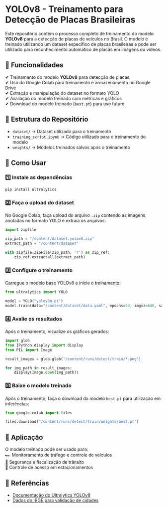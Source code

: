 # YOLOv8 - Treinamento para Detecção de Placas Brasileiras

Este repositório contém o processo completo de treinamento do modelo **YOLOv8** para a detecção de placas de veículos no Brasil. O modelo é treinado utilizando um dataset específico de placas brasileiras e pode ser utilizado para reconhecimento automático de placas em imagens ou vídeos.

## 📌 Funcionalidades
✔ Treinamento do modelo **YOLOv8** para detecção de placas  
✔ Uso do Google Colab para treinamento e armazenamento no Google Drive  
✔ Extração e manipulação do dataset no formato YOLO  
✔ Avaliação do modelo treinado com métricas e gráficos  
✔ Download do modelo treinado (`best.pt`) para uso futuro  

## 📂 Estrutura do Repositório
- `dataset/` → Dataset utilizado para o treinamento  
- `training_script.ipynb` → Código utilizado para o treinamento do modelo  
- `weights/` → Modelos treinados salvos após o treinamento  

## 🌟 Como Usar
### 1️⃣ Instale as dependências
```bash
pip install ultralytics
```
### 2️⃣ Faça o upload do dataset
No Google Colab, faça upload do arquivo `.zip` contendo as imagens anotadas no formato YOLO e extraia os arquivos:
```python
import zipfile

zip_path = "/content/dataset.yolov8.zip"
extract_path = "/content/dataset"

with zipfile.ZipFile(zip_path, 'r') as zip_ref:
    zip_ref.extractall(extract_path)
```

### 3️⃣ Configure o treinamento
Carregue o modelo base YOLOv8 e inicie o treinamento:
```python
from ultralytics import YOLO

model = YOLO("yolov8n.pt")
model.train(data="/content/dataset/data.yaml", epochs=50, imgsz=640, save_period=5)
```

### 4️⃣ Avalie os resultados
Após o treinamento, visualize os gráficos gerados:
```python
import glob
from IPython.display import display
from PIL import Image

result_images = glob.glob("/content/runs/detect/train/*.png")

for img_path in result_images:
    display(Image.open(img_path))
```

### 5️⃣ Baixe o modelo treinado
Após o treinamento, faça o download do modelo `best.pt` para utilização em inferências:
```python
from google.colab import files

files.download("/content/runs/detect/train/weights/best.pt")
```

## 🎯 Aplicação
O modelo treinado pode ser usado para:  
🏎 Monitoramento de tráfego e controle de veículos  
🚳️ Segurança e fiscalização de trânsito  
🏢 Controle de acesso em estacionamentos  

## 📌 Referências
- [Documentação do Ultralytics YOLOv8](https://docs.ultralytics.com/)  
- [Dados do IBGE para validação de cidades](https://servicodados.ibge.gov.br/api/v1/localidades/municipios)  

